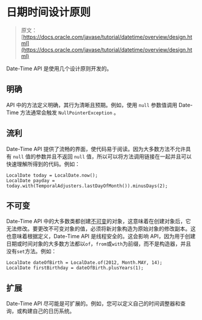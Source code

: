 # 日期时间设计原则

> 原文： [https://docs.oracle.com/javase/tutorial/datetime/overview/design.html](https://docs.oracle.com/javase/tutorial/datetime/overview/design.html)

Date-Time API 是使用几个设计原则开发的。

## 明确

API 中的方法定义明确，其行为清晰且预期。例如，使用 `null` 参数值调用 Date-Time 方法通常会触发 `NullPointerException` 。

## 流利

Date-Time API 提供了流畅的界面，使代码易于阅读。因为大多数方法不允许具有 `null` 值的参数并且不返回 `null` 值，所以可以将方法调用链接在一起并且可以快速理解所得到的代码。例如：

```
LocalDate today = LocalDate.now();
LocalDate payday = today.with(TemporalAdjusters.lastDayOfMonth()).minusDays(2);

```

## 不可变

Date-Time API 中的大多数类都创建[不可变](../../essential/concurrency/immutable.html)的对象，这意味着在创建对象后，它无法修改。要更改不可变对象的值，必须将新对象构造为原始对象的修改副本。这也意味着根据定义，Date-Time API 是线程安全的。这会影响 API，因为用于创建日期或时间对象的大多数方法都以`of`，`from`或`with`为前缀，而不是构造器，并且没有`set`方法。例如：

```
LocalDate dateOfBirth = LocalDate.of(2012, Month.MAY, 14);
LocalDate firstBirthday = dateOfBirth.plusYears(1);

```

## 扩展

Date-Time API 尽可能是可扩展的。例如，您可以定义自己的时间调整器和查询，或构建自己的日历系统。